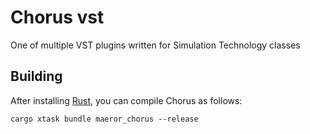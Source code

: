 # Chorus vst

One of multiple VST plugins written for Simulation Technology classes

## Building

After installing [Rust](https://rustup.rs/), you can compile Chorus as follows:

```shell
cargo xtask bundle maeror_chorus --release
```
